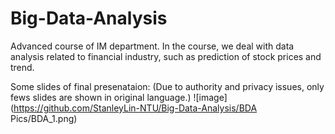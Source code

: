 # Big-Data-Analysis
Advanced course of IM department. In the course, we deal with data analysis related to financial industry, such as prediction of stock prices and trend. 

Some slides of final presenataion:
(Due to authority and privacy issues, only fews slides are shown in original language.)
![image](https://github.com/StanleyLin-NTU/Big-Data-Analysis/BDA Pics/BDA_1.png)

